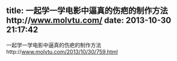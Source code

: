 title: 一起学一学电影中逼真的伤疤的制作方法http://www.molvtu.com/
date: 2013-10-30 21:17:42
---

一起学一学电影中逼真的伤疤的制作方法http://www.molvtu.com/2013/10/30/759.html